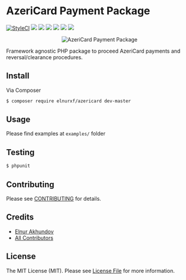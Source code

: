# AzeriCard Payment Package

[![StyleCI](https://github.styleci.io/repos/161631520/shield?branch=master)](https://github.styleci.io/repos/161631520)
![](https://poser.pugx.org/elnurxf/azericard/downloads.svg)
![](https://img.shields.io/github/issues/elnurxf/azericard.svg)
![](https://img.shields.io/github/forks/elnurxf/azericard.svg)
![](https://img.shields.io/github/stars/elnurxf/azericard.svg)
![](https://img.shields.io/github/license/elnurxf/azericard.svg)
![](https://img.shields.io/twitter/url/https/github.com/elnurxf/azericard.svg?style=social)

<p align="center">
  <img src="https://user-images.githubusercontent.com/2572412/49938669-0427e980-fef4-11e8-8582-116945ad75dd.png" alt="AzeriCard Payment Package"/>
</p>

Framework agnostic PHP package to proceed AzeriCard payments and reversal/clearance procedures.

## Install

Via Composer

``` bash
$ composer require elnurxf/azericard dev-master
```

## Usage

Please find examples at ```examples/``` folder

## Testing

``` bash
$ phpunit
```

## Contributing
Please see [CONTRIBUTING](https://github.com/elnurxf/azericard/blob/master/CONTRIBUTING.md) for details.

## Credits

- [Elnur Akhundov](https://github.com/elnurxf)
- [All Contributors](https://github.com/elnurxf/azericard/contributors)

## License

The MIT License (MIT). Please see [License File](LICENSE.md) for more information.

